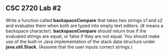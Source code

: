 ## CSC 2720 Lab #2
Write a function called **backspaceCompare** that takes two strings *s1* and *s2* and evaluates them when both are typed into empty text editors. (# means a backspace character). **backspaceCompare** should return true if the evaluated strings are equal, or false if they are not equal. You should make use of the built-in Java implementation of the stack data structure under **java.util.Stack**. (Assume that the user inputs correct strings.)
